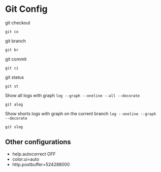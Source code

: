 # Git Config 

git checkout

```
git co
```

git branch

```
git br
```

git commit

```
git ci
```

git status

```
git st
```

Show all logs with graph `log --graph --oneline --all --decorate`

```
git alog
```

Show shorts logs with graph on the current branch `log --oneline --graph --decorate`

```
git slog
```

## Other configurations

 - help.autocorrect OFF
 - color.ui=auto
 - http.postbuffer=524288000
